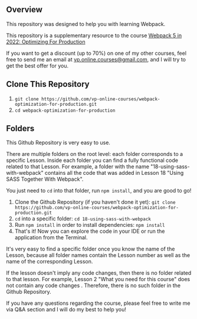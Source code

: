 ## Overview

This repository was designed to help you with learning Webpack.

This repository is a supplementary resource to the course [Webpack 5 in 2022: Optimizing For Production](https://www.udemy.com/course/webpack-optimizing-for-production/?referralCode=B71C38561B63DF0E2633)

If you want to get a discount (up to 70%) on one of my other courses, feel free to send me an email at vp.online.courses@gmail.com, and I will try to get the best offer for you.

## Clone This Repository

1. ```git clone https://github.com/vp-online-courses/webpack-optimization-for-production.git```
1. ```cd webpack-optimization-for-production```

## Folders

This Github Repository is very easy to use.

There are multiple folders on the root level: each folder corresponds to a specific Lesson.
Inside each folder you can find a fully functional code related to that Lesson.
For example, a folder with the name "18-using-sass-with-webpack" contains all the code that was added in Lesson 18 "Using SASS Together With Webpack".

You just need to `cd` into that folder, run `npm install`, and you are good to go!
1. Clone the Github Repository (if you haven't done it yet):
```git clone https://github.com/vp-online-courses/webpack-optimization-for-production.git```
2. `cd` into a specific folder:
`cd 18-using-sass-with-webpack`
3. Run `npm install` in order to install dependencies:
`npm install`
4. That's it! Now you can explore the code in your IDE or run the application from the Terminal.

It's very easy to find a specific folder once you know the name of the Lesson, because all folder names contain the Lesson number as well as the name of the corresponding Lesson.

If the lesson doesn't imply any code changes, then there is no folder related to that lesson. For example, Lesson 2 "What you need for this course" does not contain any code changes .
Therefore, there is no such folder in the Github Repository.

If you have any questions regarding the course, please feel free to write me via Q&A section and I will do my best to help you!


